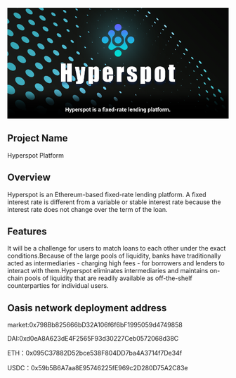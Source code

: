 ![](https://raw.githubusercontent.com/hyperspot/Oasis-Bloom-hyperspot/main/Hyperspot-UI/Hyperspot.jpeg)


## Project Name

Hyperspot Platform

## Overview

Hyperspot is an Ethereum-based fixed-rate lending platform. A fixed interest rate is different from a variable or stable interest rate because the interest rate does not change over the term of the loan.

## Features

It will be a challenge for users to match loans to each other under the exact conditions.Because of the large pools of liquidity, banks have traditionally acted as intermediaries - charging high fees - for borrowers and lenders to interact with them.Hyperspot eliminates intermediaries and maintains on-chain pools of liquidity that are readily available as off-the-shelf counterparties for individual users.

## Oasis network  deployment address

market:0x798Bb825666bD32A106f6f6bF1995059d4749858  

DAI:0xd0eA8A623dE4F2565F93d30227Ceb0572068d38C  

ETH：0x095C37882D52bce538F804DD7ba4A3714f7De34f  

USDC：0x59b5B6A7aa8E95746225fE969c2D280D75A2C83e  
